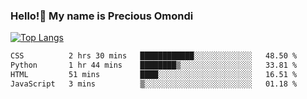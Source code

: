 ### Hello!👋 My name is Precious Omondi 

[![Top Langs](https://github-readme-stats.vercel.app/api/top-langs/?username=Presho99&langs_count=8&theme=dark)](https://github.com/Presho99/github-readme-stats)



<!--START_SECTION:waka-->

```txt
CSS          2 hrs 30 mins   ████████████░░░░░░░░░░░░░   48.50 %
Python       1 hr 44 mins    ████████▒░░░░░░░░░░░░░░░░   33.81 %
HTML         51 mins         ████░░░░░░░░░░░░░░░░░░░░░   16.51 %
JavaScript   3 mins          ▒░░░░░░░░░░░░░░░░░░░░░░░░   01.18 %
```

<!--END_SECTION:waka-->

